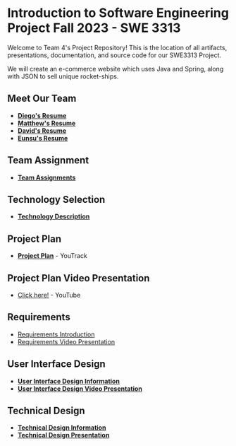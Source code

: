 # Introduction to Software Engineering Project Fall 2023 - SWE 3313

Welcome to Team 4's Project Repository! This is the location of all artifacts, presentations, documentation, and source code for our SWE3313 Project.

We will create an e-commerce website which uses Java and Spring, along with JSON to sell unique rocket-ships.

## Meet Our Team
* __[Diego's Resume](https://github.com/DiegoFraR/swe3313Project/blob/main/Project%20Plan/Team%20Resumes%20/Diego's%20Resume.md)__ 
* __[Matthew's Resume](https://github.com/DiegoFraR/swe3313Project/blob/main/Project%20Plan/Team%20Resumes%20/Matthew's%20Resume.md)__
* __[David's Resume](https://github.com/DiegoFraR/swe3313Project/blob/main/Project%20Plan/Team%20Resumes%20/David's%20Resume.md)__
* __[Eunsu's Resume](https://github.com/DiegoFraR/swe3313Project/blob/main/Project%20Plan/Team%20Resumes%20/Eunsu's%20Resume.md)__

## Team Assignment
* __[Team Assignments](https://github.com/DiegoFraR/swe3313Project/blob/main/Project%20Plan/Team%20Assignments.md)__
## Technology Selection
* __[Technology Description](https://github.com/DiegoFraR/swe3313Project/blob/main/Project%20Plan/Technology%20Description.md)__

## Project Plan
* __[Project Plan](https://adkisson-swe-f23.youtrack.cloud/gantt-charts/174-13)__ - YouTrack


## Project Plan Video Presentation
 * [Click here!](https://youtu.be/pDLQozICLKc?si=yTbijDfW7WJWGf6j) - YouTube

## Requirements 
* [Requirements Introduction](https://github.com/DiegoFraR/swe3313Project/blob/main/Requirements/Requirements%20Introduction.md)
* [Requirements Video Presentation](https://youtu.be/ZLkadaNHvmA)

## User Interface Design
* __[User Interface Design Information](https://github.com/DiegoFraR/swe3313Project/blob/main/User%20Interface%20Design/User%20Interface%20Design%20Information.md)__
* __[User Interface Design Video Presentation](https://youtu.be/8nuNpZcxY6g)__

## Technical Design
* __[Technical Design Information](https://github.com/DiegoFraR/swe3313Project/blob/main/Technical%20Design/Technical%20Design%20Information.md)__
* __[Technical Design Presentation](https://youtu.be/YHNBi0AYN0w)__
